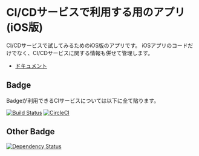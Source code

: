 # CI/CDサービスで利用する用のアプリ(iOS版)
CI/CDサービスで試してみるためのiOS版のアプリです。
iOSアプリのコードだけでなく、CI/CDサービスに関する情報も併せて管理します。

- [ドキュメント](docs/README.md)


## Badge
Badgeが利用できるCIサービスについては以下に全て貼ります。

[![Build Status](https://app.bitrise.io/app/599bf37ff6e4fd95/status.svg?token=Ae8Nu14F-mYGMFmmuDFijQ&branch=master)](https://app.bitrise.io/app/599bf37ff6e4fd95)
[![CircleCI](https://circleci.com/gh/tarappo/ci-sample-ios.svg?style=svg)](https://circleci.com/gh/tarappo/ci-sample-ios)

## Other Badge
[![Dependency Status](https://dependencyci.com/github/tarappo/ci-sample-ios/badge)](https://dependencyci.com/github/tarappo/ci-sample-ios)

